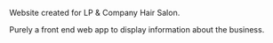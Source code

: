 Website created for LP & Company Hair Salon.

Purely a front end web app to display information about the business.
